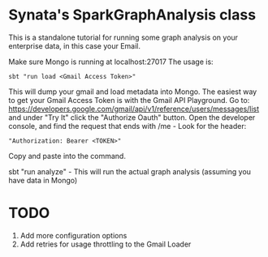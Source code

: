 Synata's SparkGraphAnalysis class
=========================

This is a standalone tutorial for running some graph analysis on your enterprise data, in this case your Email.

Make sure Mongo is running at localhost:27017
The usage is:
```
sbt "run load <Gmail Access Token>"
```

This will dump your gmail and load metadata into Mongo.
The easiest way to get your Gmail Access Token is with the Gmail API Playground. Go to:
https://developers.google.com/gmail/api/v1/reference/users/messages/list
and under "Try It" click the "Authorize Oauth" button. Open the developer console, and find the request that ends with /me - Look for the header: 

```
"Authorization: Bearer <TOKEN>" 
```

Copy and paste <TOKEN> into the command.

sbt "run analyze" - This will run the actual graph analysis (assuming you have data in Mongo)

TODO
=========================
1. Add more configuration options
2. Add retries for usage throttling to the Gmail Loader
